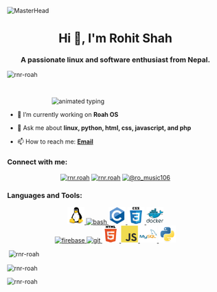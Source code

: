 ![MasterHead](https://media4.giphy.com/headers/dhunten/0DvIY8fAjBSg.gif)
<h1 align="center">Hi 👋, I'm Rohit Shah</h1>
<h3 align="center">A passionate linux and software enthusiast from Nepal.</h3>
<p align="left"> <img src="https://komarev.com/ghpvc/?username=rnr-roah&label=Profile%20views&color=0e75b6&style=flat" alt="rnr-roah" /> </p>
<p align="left"> <a href="https://twitter.com/" target="blank"><img src="https://img.shields.io/twitter/follow/?logo=twitter&style=for-the-badge" alt=""></a> 
</p>
<p><img align="right" alt="animated typing" width="400" src="https://media1.tenor.com/m/exuPwTTU-FwAAAAC/key-click-typing.gif"></p><br>

- 🔭 I’m currently working on **Roah OS**

- 💬 Ask me about **linux, python, html, css, javascript, and php**
  
- 📫 How to reach me: <a href="rnrroah@gmail.com" target="blank">**Email**</a>


<h3 align="left">Connect with me:</h3>
<p align="center">
<a href="https://fb.com/rnr.roah" target="blank"><img align="center" src="https://raw.githubusercontent.com/rahuldkjain/github-profile-readme-generator/master/src/images/icons/Social/facebook.svg" alt="rnr.roah" height="30" width="40" /></a>
<a href="https://instagram.com/rnr.roah" target="blank"><img align="center" src="https://raw.githubusercontent.com/rahuldkjain/github-profile-readme-generator/master/src/images/icons/Social/instagram.svg" alt="rnr.roah" height="30" width="40" /></a>
<a href="https://www.youtube.com/c/@ro_music106" target="blank"><img align="center" src="https://raw.githubusercontent.com/rahuldkjain/github-profile-readme-generator/master/src/images/icons/Social/youtube.svg" alt="@ro_music106" height="30" width="40" /></a>
</p>

<h3 align="left">Languages and Tools:</h3>
<p align="center"> 
   <a href="https://www.linux.org/" target="_blank" rel="noreferrer"> <img src="https://raw.githubusercontent.com/devicons/devicon/master/icons/linux/linux-original.svg" alt="linux" width="40" height="40"/> </a> 
  <a href="https://www.gnu.org/software/bash/" target="_blank" rel="noreferrer"> <img src="https://www.vectorlogo.zone/logos/gnu_bash/gnu_bash-icon.svg" alt="bash" width="40" height="40"/> </a> 
  <a href="https://www.cprogramming.com/" target="_blank" rel="noreferrer"> <img src="https://raw.githubusercontent.com/devicons/devicon/master/icons/c/c-original.svg" alt="c" width="40" height="40"/> </a> 
  <a href="https://www.w3schools.com/css/" target="_blank" rel="noreferrer"> <img src="https://raw.githubusercontent.com/devicons/devicon/master/icons/css3/css3-original-wordmark.svg" alt="css3" width="40" height="40"/> </a> 
  <a href="https://www.docker.com/" target="_blank" rel="noreferrer"> <img src="https://raw.githubusercontent.com/devicons/devicon/master/icons/docker/docker-original-wordmark.svg" alt="docker" width="40" height="40"/> </a> 
  <br>
  <a href="https://firebase.google.com/" target="_blank" rel="noreferrer"> <img src="https://www.vectorlogo.zone/logos/firebase/firebase-icon.svg" alt="firebase" width="40" height="40"/> 
  </a> <a href="https://git-scm.com/" target="_blank" rel="noreferrer"> <img src="https://www.vectorlogo.zone/logos/git-scm/git-scm-icon.svg" alt="git" width="40" height="40"/> </a> 
  <a href="https://www.w3.org/html/" target="_blank" rel="noreferrer"> <img src="https://raw.githubusercontent.com/devicons/devicon/master/icons/html5/html5-original-wordmark.svg" alt="html5" width="40" height="40"/> </a> 
  <a href="https://developer.mozilla.org/en-US/docs/Web/JavaScript" target="_blank" rel="noreferrer"> <img src="https://raw.githubusercontent.com/devicons/devicon/master/icons/javascript/javascript-original.svg" alt="javascript" width="40" height="40"/> </a> 
  <a href="https://www.mysql.com/" target="_blank" rel="noreferrer"> <img src="https://raw.githubusercontent.com/devicons/devicon/master/icons/mysql/mysql-original-wordmark.svg" alt="mysql" width="40" height="40"/> </a> 
  <a href="https://www.python.org" target="_blank" rel="noreferrer"> <img src="https://raw.githubusercontent.com/devicons/devicon/master/icons/python/python-original.svg" alt="python" width="40" height="40"/> </a> </p>

<p>&nbsp;<img align="center" height="200" width="100%" src="https://github-readme-streak-stats.herokuapp.com/?user=rnr-roah&" alt="rnr-roah" /></p>
<p><img align="center" height="200" width="100%" src="https://github-readme-stats.vercel.app/api?username=rnr-roah&show_icons=true&locale=en" alt="rnr-roah" /></p>
<p><img align="left" height="250" width="100%" src="https://github-readme-stats.vercel.app/api/top-langs?username=rnr-roah&show_icons=true&locale=en&layout=compact" alt="rnr-roah" /></p>
